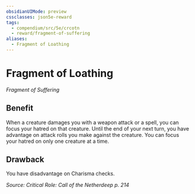 ```yaml
---
obsidianUIMode: preview
cssclasses: json5e-reward
tags:
  - compendium/src/5e/crcotn
  - reward/fragment-of-suffering
aliases:
  - Fragment of Loathing
---
```

# Fragment of Loathing
*Fragment of Suffering*  

## Benefit

When a creature damages you with a weapon attack or a spell, you can focus your hatred on that creature. Until the end of your next turn, you have advantage on attack rolls you make against the creature. You can focus your hatred on only one creature at a time.

## Drawback

You have disadvantage on Charisma checks.

*Source: Critical Role: Call of the Netherdeep p. 214*